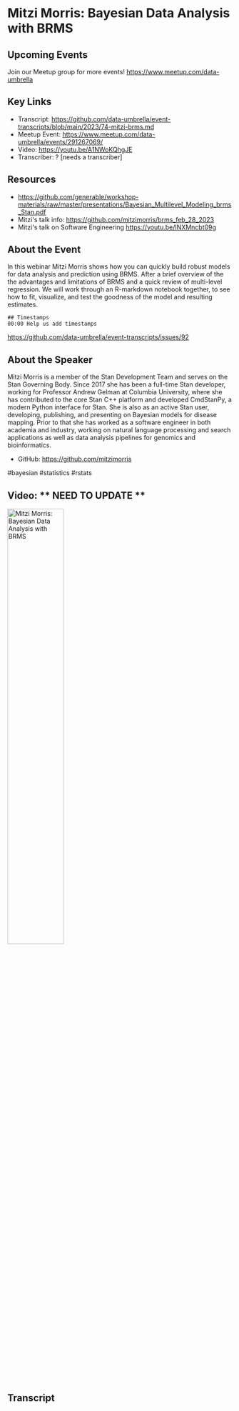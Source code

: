 # Mitzi Morris: Bayesian Data Analysis with BRMS

## Upcoming Events
Join our Meetup group for more events!
https://www.meetup.com/data-umbrella

## Key Links
- Transcript: https://github.com/data-umbrella/event-transcripts/blob/main/2023/74-mitzi-brms.md
- Meetup Event: https://www.meetup.com/data-umbrella/events/291267069/
- Video: https://youtu.be/A1NWoKQhgJE
- Transcriber:  ? [needs a transcriber]

## Resources
- https://github.com/generable/workshop-materials/raw/master/presentations/Bayesian_Multilevel_Modeling_brms_Stan.pdf
- Mitzi's talk info:  https://github.com/mitzimorris/brms_feb_28_2023
- Mitzi's talk on Software Engineering  https://youtu.be/INXMncbt09g


## About the Event
In this webinar Mitzi Morris shows how you can quickly build robust models for data analysis and prediction using BRMS. After a brief overview of the the advantages and limitations of BRMS and a quick review of multi-level regression. We will work through an R-markdown notebook together, to see how to fit, visualize, and test the goodness of the model and resulting estimates.

```
## Timestamps
00:00 Help us add timestamps
```
https://github.com/data-umbrella/event-transcripts/issues/92


## About the Speaker
Mitzi Morris is a member of the Stan Development Team and serves on the Stan Governing Body. Since 2017 she has been a full-time Stan developer, working for Professor Andrew Gelman at Columbia University, where she has contributed to the core Stan C++ platform and developed CmdStanPy, a modern Python interface for Stan. She is also as an active Stan user, developing, publishing, and presenting on Bayesian models for disease mapping. Prior to that she has worked as a software engineer in both academia and industry, working on natural language processing and search applications as well as data analysis pipelines for genomics and bioinformatics.

- GitHub:  https://github.com/mitzimorris

#bayesian #statistics #rstats

## Video:  ** NEED TO UPDATE **
<a href="http://www.youtube.com/watch?feature=player_embedded&v=NbmdFJsnuuo" target="_blank"><img src="http://img.youtube.com/vi/NbmdFJsnuuo/0.jpg"
alt="Mitzi Morris: Bayesian Data Analysis with BRMS" width="50%" /></a>

## Transcript
